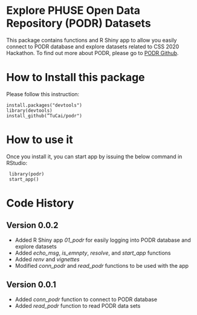 # Explore PHUSE Open Data Repository (PODR) Datasets
This package contains functions and R Shiny app to allow you easily connect 
to PODR database and explore datasets related to CSS 2020 Hackathon.
To find out more about PODR, please go to [PODR Github](https://github.com/phuse-org/PODR).

# How to Install this package

Please follow this instruction:

    install.packages("devtools")
    library(devtools)
    install_github(”TuCai/podr")

# How to use it

Once you install it, you can start app by issuing the below command in RStudio:  

     library(podr)
     start_app()


# Code History
## Version 0.0.2
* Added R Shiny app _01_podr_ for easily logging into PODR database and explore datasets
* Added *echo_msg*, *is_emnpty*, *resolve*, and *start_app* functions
* Added _renv_ and _vignettes_
* Modified *conn_podr* and *read_podr* functions to be used with the app

## Version 0.0.1
* Added *conn_podr* function to connect to PODR database
* Added *read_podr* function to read PODR data sets
